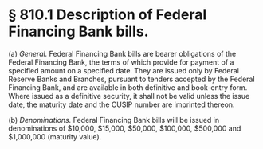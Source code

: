 # § 810.1   Description of Federal Financing Bank bills.

(a) *General.* Federal Financing Bank bills are bearer obligations of the Federal Financing Bank, the terms of which provide for payment of a specified amount on a specified date. They are issued only by Federal Reserve Banks and Branches, pursuant to tenders accepted by the Federal Financing Bank, and are available in both definitive and book-entry form. Where issued as a definitive security, it shall not be valid unless the issue date, the maturity date and the CUSIP number are imprinted thereon. 


(b) *Denominations.* Federal Financing Bank bills will be issued in denominations of $10,000, $15,000, $50,000, $100,000, $500,000 and $1,000,000 (maturity value). 




